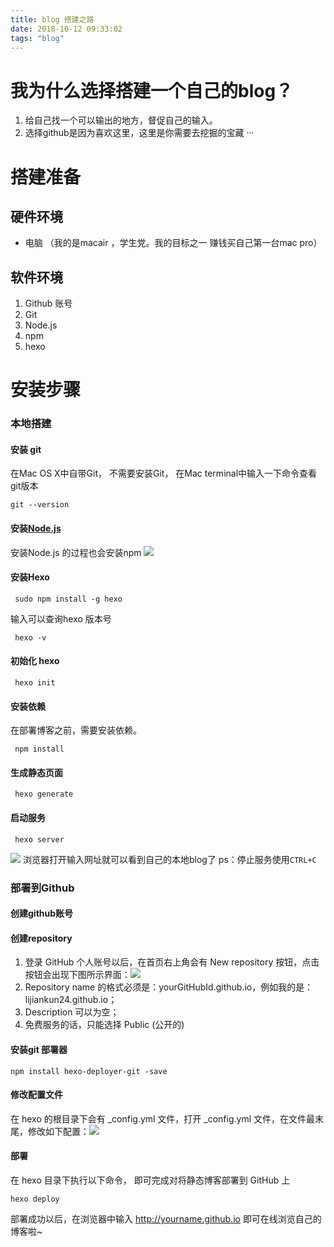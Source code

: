 ```yaml
---
title: blog 搭建之路
date: 2018-10-12 09:33:02
tags: "blog"
---
```


# 我为什么选择搭建一个自己的blog？
1. 给自己找一个可以输出的地方，督促自己的输入。
2. 选择github是因为喜欢这里，这里是你需要去挖掘的宝藏
···

# 搭建准备

## 硬件环境

* 电脑 （我的是macair ，学生党。我的目标之一 赚钱买自己第一台mac pro）

## 软件环境

1. Github 账号
2. Git
3. Node.js
4. npm
5. hexo 

# 安装步骤

### 本地搭建

#### 安装 git
 在Mac OS X中自带Git， 不需要安装Git， 在Mac terminal中输入一下命令查看git版本


```
git --version
```

 
#### 安装[Node.js](https://nodejs.org/en/) 
 安装Node.js 的过程也会安装npm
![](https://ws4.sinaimg.cn/large/006tNbRwly1fw57i4g7orj30zq0p6dgu.jpg)


#### 安装Hexo


```
 sudo npm install -g hexo
```


输入可以查询hexo 版本号
```
 hexo -v
```


#### 初始化 hexo 


```
 hexo init
```

#### 安装依赖
在部署博客之前，需要安装依赖。

```
 npm install
```

#### 生成静态页面

```
 hexo generate
```

#### 启动服务

```
 hexo server
```

![](https://ws4.sinaimg.cn/large/006tNbRwly1fw57secbiej30i2022a9w.jpg)
浏览器打开输入网址就可以看到自己的本地blog了
ps：停止服务使用`CTRL+C`

### 部署到Github
#### 创建github账号
#### 创建repository
1. 登录 GitHub 个人账号以后，在首页右上角会有 New repository 按钮，点击按钮会出现下图所示界面：![](https://ws4.sinaimg.cn/large/006tNbRwly1fw57xa5r8jj31480ywgmp.jpg)
2. Repository name 的格式必须是：yourGitHubId.github.io，例如我的是：lijiankun24.github.io；
3. Description 可以为空；
4. 免费服务的话，只能选择 Public (公开的)
#### 安装git 部署器
```
npm install hexo-deployer-git -save
```
#### 修改配置文件
在 hexo 的根目录下会有 _config.yml 文件，打开 _config.yml 文件，在文件最末尾，修改如下配置：![](https://ws1.sinaimg.cn/large/006tNbRwly1fw581t6ea2j30vi05ot96.jpg)
#### 部署
在 hexo 目录下执行以下命令， 即可完成对将静态博客部署到 GitHub 上
```
hexo deploy
```
部署成功以后，在浏览器中输入 http://yourname.github.io 即可在线浏览自己的博客啦~
